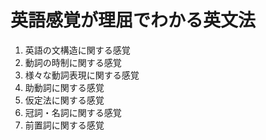 # 英語感覚が理屈でわかる英文法

1. 英語の文構造に関する感覚
2. 動詞の時制に関する感覚
3. 様々な動詞表現に関する感覚
4. 助動詞に関する感覚
5. 仮定法に関する感覚
6. 冠詞・名詞に関する感覚
7. 前置詞に関する感覚

